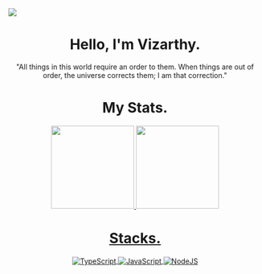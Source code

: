 <div>
  <img  src="https://lh3.googleusercontent.com/QUhTQEr6Yi9L7q2khH5HgMq22Kj1h3FuCt1ElEKaAU6s6CkRt39pKbIDuVBUC8_ksw-r8CT2oEKfnnqgog_oW8v7732cwWK2jUT23dE=w1080">
</div>

<div align="center">
  <h1 >Hello, I'm Vizarthy.</h1>
</div>

<div align="center">
  <p>"All things in this world require an order to them. When things are out of order, the universe corrects them; I am that correction."</p>
</div>

<div align="center">
  <h1 >My Stats.</h1>
</div>

<div align="center", style="display: inline_block">
  <a href="https://github.com/Vizarthy">
  <img height="165em" src="https://github-readme-stats.vercel.app/api?username=Vizarthy&show_icons=true&theme=midnight-purple&include_all_commits=true&count_private=true" />
  <img height="165em" src="https://github-readme-stats.vercel.app/api/top-langs/?username=Vizarthy&layout=compact&theme=midnight-purple" />
</div>
  
 <div align="center">
  <h1 >Stacks.</h1>
</div>
  
 <div align="center", style="display: inline_block">
     <img align="center" alt="TypeScript" src="https://img.shields.io/badge/typescript-blue?style=for-the-badge&logo=css3&logoColor=white">
     <img align="center" alt="JavaScript" src="https://img.shields.io/badge/JavaScript-F7DF1E?style=for-the-badge&logo=javascript&logoColor=black">
     <img align="center" alt="NodeJS" src="https://img.shields.io/badge/Node.js-43853D?style=for-the-badge&logo=node.js&logoColor=white">
     <!--<img align="center" alt="React" src="https://img.shields.io/badge/React-20232A?style=for-the-badge&logo=react&logoColor=61DAFB">-->
  </div>
